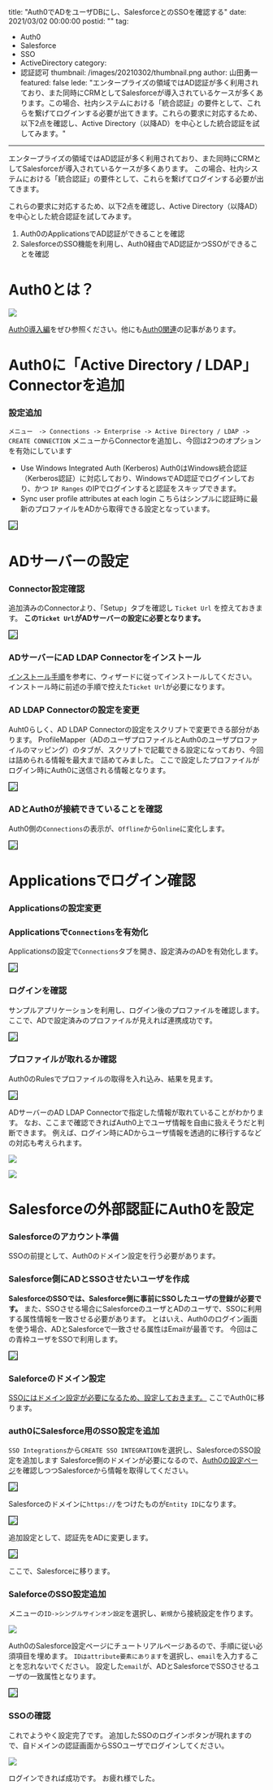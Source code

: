 title: "Auth0でADをユーザDBにし、SalesforceとのSSOを確認する"
date: 2021/03/02 00:00:00
postid: ""
tag:
  - Auth0
  - Salesforce
  - SSO
  - ActiveDirectory
category:
  - 認証認可
thumbnail: /images/20210302/thumbnail.png
author: 山田勇一
featured: false
lede: "エンタープライズの領域ではAD認証が多く利用されており、また同時にCRMとしてSalesforceが導入されているケースが多くあります。この場合、社内システムにおける「統合認証」の要件として、これらを繋げてログインする必要が出てきます。これらの要求に対応するため、以下2点を確認し、Active Directory（以降AD）を中心とした統合認証を試してみます。"
---

エンタープライズの領域ではAD認証が多く利用されており、また同時にCRMとしてSalesforceが導入されているケースが多くあります。
この場合、社内システムにおける「統合認証」の要件として、これらを繋げてログインする必要が出てきます。

これらの要求に対応するため、以下2点を確認し、Active Directory（以降AD）を中心とした統合認証を試してみます。

1. Auth0のApplicationsでAD認証ができることを確認
2. SalesforceのSSO機能を利用し、Auth0経由でAD認証かつSSOができることを確認

# Auth0とは？

<img src="/images/20210222/top.png" class="img-middle-size">

[Auth0導入編](/articles/20200122/)をぜひ参照ください。他にも[Auth0関連](https://future-architect.github.io/tags/Auth0/)の記事があります。


# Auth0に「Active Directory / LDAP」Connectorを追加

### 設定追加

`メニュー　-> Connections -> Enterprise -> Active Directory / LDAP -> CREATE CONNECTION`
メニューからConnectorを追加し、今回は2つのオプションを有効にしています

* Use Windows Integrated Auth (Kerberos)
Auth0はWindows統合認証（Kerberos認証）に対応しており、WindowsでAD認証でログインしており、かつ `IP Ranges` のIPでログインすると認証をスキップできます。
* Sync user profile attributes at each login
こちらはシンプルに認証時に最新のプロファイルをADから取得できる設定となっています。

<img src="/images/20210302/スクリーンショット_2021-02-24_10.03.37.png"  style="border:solid 1px #000000">


# ADサーバーの設定

### Connector設定確認

追加済みのConnectorより、「Setup」タブを確認し `Ticket Url` を控えておきます。
**この`Ticket Url`がADサーバーの設定に必要となります。**

<img src="/images/20210302/スクリーンショット_2021-02-24_10.06.35.png"  style="border:solid 1px #000000">


### ADサーバーにAD LDAP Connectorをインストール


[インストール手順](https://auth0.com/docs/extensions/ad-ldap-connector/install-configure-ad-ldap-connector)を参考に、ウィザードに従ってインストールしてください。
インストール時に前述の手順で控えた`Ticket Url`が必要になります。

### AD LDAP Connectorの設定を変更

Auht0らしく、AD LDAP Connectorの設定をスクリプトで変更できる部分があります。
ProfileMapper（ADのユーザプロファイルとAuth0のユーザプロファイルのマッピング）のタブが、スクリプトで記載できる設定になっており、今回は詰められる情報を最大まで詰めてみました。
ここで設定したプロファイルがログイン時にAuth0に送信される情報となります。

<img src="/images/20210302/スクリーンショット_2020-09-11_17.49.51.png"  style="border:solid 1px #000000">


### ADとAuth0が接続できていることを確認

Auth0側の`Connections`の表示が、`Offline`から`Online`に変化します。


<img src="/images/20210302/スクリーンショット_2020-09-11_9.36.28.png"  style="border:solid 1px #000000">


# Applicationsでログイン確認

### Applicationsの設定変更

### Applicationsで`Connections`を有効化

Applicationsの設定で`Connections`タブを開き、設定済みのADを有効化します。

<img src="/images/20210302/スクリーンショット_2021-02-22_18.59.51.png"  style="border:solid 1px #000000">


### ログインを確認

サンプルアプリケーションを利用し、ログイン後のプロファイルを確認します。
ここで、ADで設定済みのプロファイルが見えれば連携成功です。

<img src="/images/20210302/スクリーンショット_2020-09-11_15.33.11.png"  style="border:solid 1px #000000">

### プロファイルが取れるか確認

Auth0のRulesでプロファイルの取得を入れ込み、結果を見ます。

<img src="/images/20210302/スクリーンショット_2020-09-11_17.59.05.png"  style="border:solid 1px #000000">


ADサーバーのAD LDAP Connectorで指定した情報が取れていることがわかります。
なお、ここまで確認できればAuth0上でユーザ情報を自由に扱えそうだと判断できます。
例えば、ログイン時にADからユーザ情報を透過的に移行するなどの対応も考えられます。

![](/images/20210302/スクリーンショット_2020-09-11_15.38.32.png)


![](/images/20210302/スクリーンショット_2020-09-11_15.38.48.png)

# Salesforceの外部認証にAuth0を設定


### Salesforceのアカウント準備

SSOの前提として、Auth0のドメイン設定を行う必要があります。

### Salesforce側にADとSSOさせたいユーザを作成

**SalesforceのSSOでは、Salesforce側に事前にSSOしたユーザの登録が必要です。**
また、SSOさせる場合にSalesforceのユーザとADのユーザで、SSOに利用する属性情報を一致させる必要があります。
とはいえ、Auth0のログイン画面を使う場合、ADとSalesforceで一致させる属性はEmailが最善です。
今回はこの青枠ユーザをSSOで利用します。

<img src="/images/20210302/スクリーンショット_2021-02-22_19.33.57.png"  style="border:solid 1px #000000">



### Saleforceのドメイン設定

[SSOにはドメイン設定が必要になるため、設定しておきます。](https://help.salesforce.com/articleView?id=sf.domain_name_overview.htm&type=5)
ここでAuth0に移ります。

### auth0にSalesforce用のSSO設定を追加

`SSO Integrations`から`CREATE SSO INTEGRATION`を選択し、SalesforceのSSO設定を追加します
Salesforce側のドメインが必要になるので、[Auth0の設定ページ](https://auth0.com/docs/protocols/saml-configuration-options/configure-salesforce-as-saml-identity-provider)を確認しつつSalesforceから情報を取得してください。

<img src="/images/20210302/スクリーンショット_2021-02-22_18.59.24.png"  style="border:solid 1px #000000">


Salesforceのドメインに`https://`をつけたものが`Entity ID`になります。

<img src="/images/20210302/スクリーンショット_2021-02-22_18.59.45.png"  style="border:solid 1px #000000">


追加設定として、認証先をADに変更します。

<img src="/images/20210302/スクリーンショット_2021-02-22_18.59.51_2.png"  style="border:solid 1px #000000">


ここで、Salesforceに移ります。

### SaleforceのSSO設定追加

メニューの`ID->シングルサインオン設定`を選択し、`新規`から接続設定を作ります。

![](/images/20210302/スクリーンショット_2021-02-22_19.09.12.png)


Auth0のSalesforce設定ページにチュートリアルページあるので、手順に従い必須項目を埋めます。
`IDはattribute要素にあります`を選択し、`email`を入力することを忘れないでください。
設定した`email`が、ADとSalesforceでSSOさせるユーザの一致属性となります。

<img src="/images/20210302/スクリーンショット_2021-02-22_19.44.06.png"  style="border:solid 1px #000000">

### SSOの確認
これでようやく設定完了です。
追加したSSOのログインボタンが現れますので、自ドメインの認証画面からSSOユーザでログインしてください。

![](/images/20210302/スクリーンショット_2020-09-14_12.52.42.png)


ログインできれば成功です。
お疲れ様でした。

<div class="iframely-embed"><div class="iframely-responsive" style="padding-bottom: 35.9551%; padding-top: 120px;"><a href="https://future-architect.github.io/articles/20210222/index.html" data-iframely-url="//cdn.iframe.ly/MKovoVl"></a></div></div>

<div class="iframely-embed"><div class="iframely-responsive" style="height: 140px; padding-bottom: 0;"><a href="https://future-architect.github.io/articles/20200123/index.html" data-iframely-url="//cdn.iframe.ly/6rr8LwH?iframe=card-small"></a></div></div>

<script async src="//cdn.iframe.ly/embed.js" charset="utf-8"></script>
